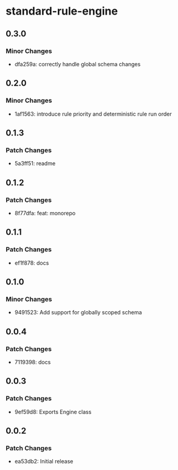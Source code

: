 # standard-rule-engine

## 0.3.0

### Minor Changes

- dfa259a: correctly handle global schema changes

## 0.2.0

### Minor Changes

- 1af1563: introduce rule priority and deterministic rule run order

## 0.1.3

### Patch Changes

- 5a3ff51: readme

## 0.1.2

### Patch Changes

- 8f77dfa: feat: monorepo

## 0.1.1

### Patch Changes

- ef1f878: docs

## 0.1.0

### Minor Changes

- 9491523: Add support for globally scoped schema

## 0.0.4

### Patch Changes

- 7119398: docs

## 0.0.3

### Patch Changes

- 9ef59d8: Exports Engine class

## 0.0.2

### Patch Changes

- ea53db2: Initial release
